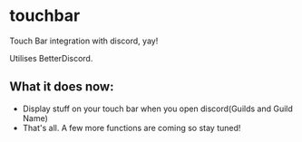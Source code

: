 # touchbar
Touch Bar integration with discord, yay!

Utilises BetterDiscord.

What it does now:
--
- Display stuff on your touch bar when you open discord(Guilds and Guild Name)
- That's all. A few more functions are coming so stay tuned!
